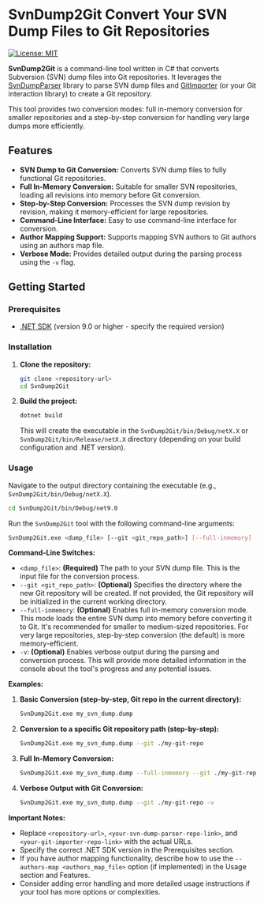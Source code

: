 # SvnDump2Git  Convert Your SVN Dump Files to Git Repositories

[![License: MIT](https://img.shields.io/badge/License-MIT-yellow.svg)](https://opensource.org/licenses/MIT)

**SvnDump2Git** is a command-line tool written in C# that converts Subversion (SVN) dump files into Git repositories. It leverages the [SvnDumpParser](https://github.com/your-svn-dump-parser-repo-link) library to parse SVN dump files and [GitImporter](https://github.com/your-git-importer-repo-link) (or your Git interaction library) to create a Git repository.

This tool provides two conversion modes: full in-memory conversion for smaller repositories and a step-by-step conversion for handling very large dumps more efficiently.

## Features

*   **SVN Dump to Git Conversion:** Converts SVN dump files to fully functional Git repositories.
*   **Full In-Memory Conversion:** Suitable for smaller SVN repositories, loading all revisions into memory before Git conversion.
*   **Step-by-Step Conversion:** Processes the SVN dump revision by revision, making it memory-efficient for large repositories.
*   **Command-Line Interface:** Easy to use command-line interface for conversion.
*   **Author Mapping Support:**  Supports mapping SVN authors to Git authors using an authors map file.
*   **Verbose Mode:** Provides detailed output during the parsing process using the `-v` flag.

## Getting Started

### Prerequisites

*   [.NET SDK](https://dotnet.microsoft.com/download) (version 9.0 or higher - specify the required version)

### Installation

1.  **Clone the repository:**

    ```bash
    git clone <repository-url>
    cd SvnDump2Git
    ```

2.  **Build the project:**

    ```bash
    dotnet build
    ```

    This will create the executable in the `SvnDump2Git/bin/Debug/netX.X` or `SvnDump2Git/bin/Release/netX.X` directory (depending on your build configuration and .NET version).

### Usage

Navigate to the output directory containing the executable (e.g., `SvnDump2Git/bin/Debug/netX.X`).

```bash
cd SvnDump2Git/bin/Debug/net9.0
```

Run the `SvnDump2Git` tool with the following command-line arguments:

```bash
SvnDump2Git.exe <dump_file> [--git <git_repo_path>] [--full-inmemory] [-v]
```
**Command-Line Switches:**

*   `<dump_file>`: **(Required)**  The path to your SVN dump file. This is the input file for the conversion process.
*   `--git <git_repo_path>`: **(Optional)**  Specifies the directory where the new Git repository will be created. If not provided, the Git repository will be initialized in the current working directory.
*   `--full-inmemory`: **(Optional)**  Enables full in-memory conversion mode. This mode loads the entire SVN dump into memory before converting it to Git.  It's recommended for smaller to medium-sized repositories. For very large repositories, step-by-step conversion (the default) is more memory-efficient.
*   `-v`: **(Optional)** Enables verbose output during the parsing and conversion process. This will provide more detailed information in the console about the tool's progress and any potential issues.

**Examples:**

1.  **Basic Conversion (step-by-step, Git repo in the current directory):**

    ```bash
    SvnDump2Git.exe my_svn_dump.dump
    ```

2.  **Conversion to a specific Git repository path (step-by-step):**

    ```bash
    SvnDump2Git.exe my_svn_dump.dump --git ./my-git-repo
    ```

3.  **Full In-Memory Conversion:**

    ```bash
    SvnDump2Git.exe my_svn_dump.dump --full-inmemory --git ./my-git-repo
    ```

4.  **Verbose Output with Git Conversion:**

    ```bash
    SvnDump2Git.exe my_svn_dump.dump --git ./my-git-repo -v
    ```

**Important Notes:**

*   Replace `<repository-url>`, `<your-svn-dump-parser-repo-link>`, and `<your-git-importer-repo-link>` with the actual URLs.
*   Specify the correct .NET SDK version in the Prerequisites section.
*   If you have author mapping functionality, describe how to use the `--authors-map <authors_map_file>` option (if implemented) in the Usage section and Features.
*   Consider adding error handling and more detailed usage instructions if your tool has more options or complexities.

